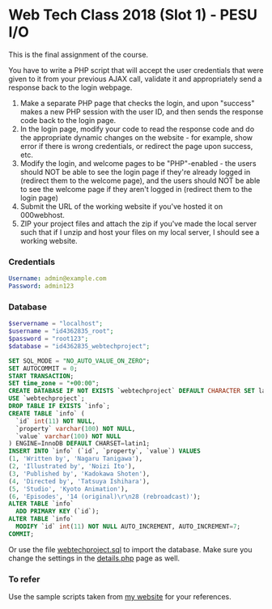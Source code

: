 # Web Tech Class 2018 (Slot 1) - PESU I/O

This is the final assignment of the course. 

You have to write a PHP script that will accept the user credentials that were given to it from your previous AJAX call, validate it and appropriately send a response back to the login webpage.

1. Make a separate PHP page that checks the login, and upon "success" makes a new PHP session with the user ID, and then sends the response code back to the login page.
2. In the login page, modify your code to read the response code and do the appropriate dynamic changes on the website - for example, show error if there is wrong credentials, or redirect the page upon success, etc.
3. Modify the login, and welcome pages to be "PHP"-enabled - the users should NOT be able to see the login page if they're already logged in (redirect them to the welcome page), and the users should NOT be able to see the welcome page if they aren't logged in (redirect them to the login page)
4. Submit the URL of the working website if you've hosted it on 000webhost.
5. ZIP your project files and attach the zip if you've made the local server such that if I unzip and host your files on my local server, I should see a working website.

### Credentials
```yaml
Username: admin@example.com
Password: admin123
```

### Database
```php
$servername = "localhost";
$username = "id4362835_root";
$password = "root123";
$database = "id4362835_webtechproject";
```
```sql
SET SQL_MODE = "NO_AUTO_VALUE_ON_ZERO";
SET AUTOCOMMIT = 0;
START TRANSACTION;
SET time_zone = "+00:00";
CREATE DATABASE IF NOT EXISTS `webtechproject` DEFAULT CHARACTER SET latin1 COLLATE latin1_swedish_ci;
USE `webtechproject`;
DROP TABLE IF EXISTS `info`;
CREATE TABLE `info` (
  `id` int(11) NOT NULL,
  `property` varchar(100) NOT NULL,
  `value` varchar(100) NOT NULL
) ENGINE=InnoDB DEFAULT CHARSET=latin1;
INSERT INTO `info` (`id`, `property`, `value`) VALUES
(1, 'Written by', 'Nagaru Tanigawa'),
(2, 'Illustrated by', 'Noizi Ito'),
(3, 'Published by', 'Kadokawa Shoten'),
(4, 'Directed by', 'Tatsuya Ishihara'),
(5, 'Studio', 'Kyoto Animation'),
(6, 'Episodes', '14 (original)\r\n28 (rebroadcast)');
ALTER TABLE `info`
  ADD PRIMARY KEY (`id`);
ALTER TABLE `info`
  MODIFY `id` int(11) NOT NULL AUTO_INCREMENT, AUTO_INCREMENT=7;
COMMIT;
```

Or use the file [webtechproject.sql](webtechproject.sql) to import the database. Make sure you change the settings in the [details.php](details.php) page as well.

### To refer

Use the sample scripts taken from [my website](https://masterakay.000webhostapp.com/) for your references.